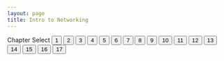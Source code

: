 ```yaml
---
layout: page
title: Intro to Networking
---
```


Chapter Select
<button type="button" class="btn btn-primary">1</button>
<button type="button" class="btn btn-primary">2</button>
<button type="button" class="btn btn-primary">3</button>
<button type="button" class="btn btn-primary">4</button>
<button type="button" class="btn btn-primary">5</button>
<button type="button" class="btn btn-primary">6</button>
<button type="button" class="btn btn-primary">7</button>
<button type="button" class="btn btn-primary">8</button>
<button type="button" class="btn btn-primary">9</button>
<button type="button" class="btn btn-primary">10</button>
<button type="button" class="btn btn-primary">11</button>
<button type="button" class="btn btn-primary">12</button>
<button type="button" class="btn btn-primary">13</button>
<button type="button" class="btn btn-primary">14</button>
<button type="button" class="btn btn-primary">15</button>
<button type="button" class="btn btn-primary">16</button>
<button type="button" class="btn btn-primary">17</button>
